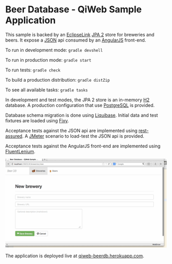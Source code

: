 # Beer Database - QiWeb Sample Application

This sample is backed by an [EclipseLink][1] [JPA 2][2] store for breweries
and beers. It expose a [JSON][3] api consumed by an [AngularJS][4] front-end.

To run in development mode: `gradle devshell`

To run in production mode: `gradle start`

To run tests: `gradle check`

To build a production distribution: `gradle distZip`

To see all available tasks: `gradle tasks`

In development and test modes, the JPA 2 store is an in-memory [H2][5]
database. A production configuration that use [PostgreSQL][6] is provided.

Database schema migration is done using [Liquibase][7]. Initial data and test
fixtures are loaded using [Fixy][8].

Acceptance tests against the JSON api are implemented using [rest-assured][9].
A [JMeter][10] scenario to load-test the JSON api is provided.

Acceptance tests against the AngularJS front-end are implemented using
[FluentLenium][11].

![BeerDB UI Tests](beerdb-ui-tests.gif)

The application is deployed live at [qiweb-beerdb.herokuapp.com](http://qiweb-beerdb.herokuapp.com).

[1]: http://www.eclipse.org/eclipselink/
[2]: http://jcp.org/aboutJava/communityprocess/final/jsr317/
[3]: http://www.ecma-international.org/publications/standards/Ecma-404.htm
[4]: http://angularjs.org/
[5]: http://www.h2database.com/
[6]: http://www.postgresql.org/
[7]: http://www.liquibase.org/
[8]: https://github.com/sberan/Fixy
[9]: https://code.google.com/p/rest-assured/
[10]: https://jmeter.apache.org/
[11]: http://fluentlenium.org/
